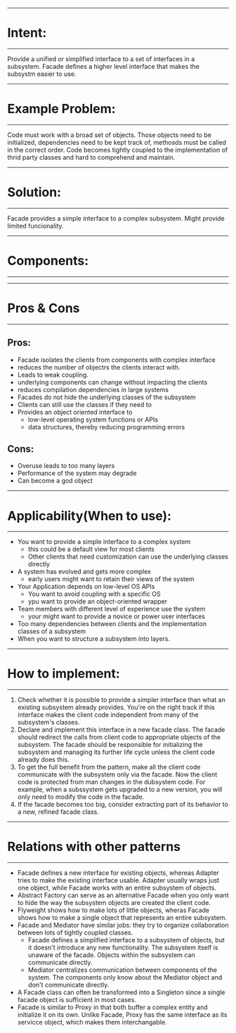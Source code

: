 ________________________________________________________________________________________________________________________
# Intent:
________________________________________________________________________________________________________________________
Provide a unified or simplified interface to a set of interfaces in a subsystem. Facade defines a higher level interface 
that makes the subsystm easier to use.

________________________________________________________________________________________________________________________
# Example Problem:
________________________________________________________________________________________________________________________
Code must work with a broad set of  objects. Those objects need to be initialized, dependencies need to be kept track
of, methosds must be called in the correct order. Code becomes tightly coupled to the implementation of thrid party 
classes and hard to comprehend and maintain.
________________________________________________________________________________________________________________________
# Solution: 
________________________________________________________________________________________________________________________
Facade provides a simple interface to a complex subsystem. Might provide limited funcionality.
________________________________________________________________________________________________________________________
# Components:
________________________________________________________________________________________________________________________

________________________________________________________________________________________________________________________
# Pros & Cons
________________________________________________________________________________________________________________________
## Pros:
- Facade isolates the clients from components with complex interface
- reduces the number of objectrs the clients interact with.
- Leads to weak coupling.
- underlying components can change without impacting the clients
- reduces compilation dependencies in large systems
- Facades do not hide the underlying classes of the subsystem
- Clients can still use the classes if they need to
- Provides an object oriented interface to
    * low-level operating system functions or APIs
    * data structures, thereby reducing programming errors
## Cons:
- Overuse leads to too many layers
- Performance of the system may degrade
- Can become a god object
________________________________________________________________________________________________________________________
# Applicability(When to use):
________________________________________________________________________________________________________________________
- You want to provide a simple interface to a complex system 
    * this could be a default view for most clients
    * Other clients that need customization can use the underlying classes directly
- A system has evolved and gets more complex
    * early users might want to retain their views of the system
- Your Application depends on low-level OS APIs
    * You want to avoid coupling with a specific OS
    * ypu want to provide an object-oriented wrapper
- Team members with different level of experience use the system
    * your might want to provide a novice or power user interfaces
- Too many dependencies between clients and the implementation classes of a subsystem
- When you want to structure a subsystem into layers.
________________________________________________________________________________________________________________________
# How to implement:
________________________________________________________________________________________________________________________
1. Check whether it is possible to provide a simpler interface than what an existing subsystem already provides. 
You're on the right track if this interface makes the client code independent from many of the subsystem's classes.
2. Declare and implement this interface in a new facade class. The facade should redirect the calls from client code to 
appropriate objects of the subsystem. The facade should be responsible for initializing the subsystem and managing 
its further life cycle unless the client code already does this.
3. To get the full benefit from the pattern, make all the client code communicate with the subsystem only via the 
facade. Now the client code is protected from man changes in the dubsystem code. For example, when a subssystem gets 
upgraded to a new version, you will only need to modify the code in the facade.
4. If the facade becomes too big, consider extracting part of its behavior to a new, refined facade class.
________________________________________________________________________________________________________________________
# Relations with other patterns
________________________________________________________________________________________________________________________
- Facade defines a new interface for existing objects, whereas Adapter tries to make the existing interface usable. 
Adapter usually wraps just one object, while Facade works with an entire subsystem of objects.
- Abstract Factory can serve as an alternative Facade when you only want to hide the way the subsystem objects are 
created the client code.
- Flyweight shows how to make lots of little objects, wheras Facade shows how to make a single object that represents
an entire subsystem.
- Facade and Mediator have similar jobs: they try to organize collaboration between lots of tightly coupled classes.
    * Facade defines a simplified interface to a subsystem of objects, but it doesn't introduce any new functionality.
    The subsystem itself is unaware of the facade. Objects within the subsystem can communicate directly.
    * Mediator centralizes communication between components of the system. The components only know about the Mediator
    object and don't communicate directly.
- A Facade class can often be transformed into a  Singleton since a single facade object is sufficient in most cases.
- Facade is similar to Proxy in that both buffer a complex entity and initialize it on its own. Unlike Facade, Proxy has
the same interface as its servicce object, which makes them interchangable.
